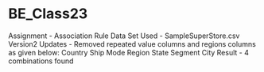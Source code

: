 # BE_Class23
Assignment -  Association Rule
Data Set Used - SampleSuperStore.csv
Version2 Updates - Removed repeated value columns and regions columns as given below:
Country
Ship Mode
Region
State
Segment
City
Result - 4 combinations found
